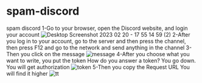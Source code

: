 # spam-discord
spam discord
1-Go to your browser, open the Discord website, and login your account
![Desktop Screenshot 2023 02 20 - 17 55 14 59 (2)](https://user-images.githubusercontent.com/125891206/220195250-5f7b14b9-fda6-4c01-a624-01b3f5526f10.png)
2-After you log in to your account, go to the server and then press the channel, then press F12 and go to the network and send anything in the channel
3-Then you click on the message
![message](https://user-images.githubusercontent.com/125891206/220198649-0e8947ac-8a94-4256-831c-3a6666766346.jpg)
4-After you choose what you want to write, you put the token
How do you answer a token? You go down. You will get authorization
![token](https://user-images.githubusercontent.com/125891206/220198761-7d2c9185-376b-4342-be02-404f6684b9f6.jpg)
5-Then you copy the Request URL
You will find it higher
![tt](https://user-images.githubusercontent.com/125891206/220199180-a7e60057-caff-481b-a73d-4d148f1e38a9.jpg)


